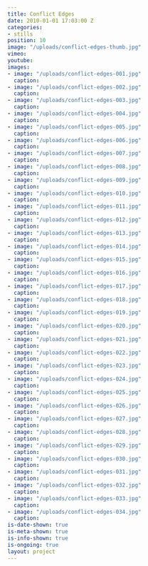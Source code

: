 ```yaml
---
title: Conflict Edges
date: 2010-01-01 17:03:00 Z
categories:
- stills
position: 10
image: "/uploads/conflict-edges-thumb.jpg"
vimeo: 
youtube: 
images:
- image: "/uploads/conflict-edges-001.jpg"
  caption: 
- image: "/uploads/conflict-edges-002.jpg"
  caption: 
- image: "/uploads/conflict-edges-003.jpg"
  caption: 
- image: "/uploads/conflict-edges-004.jpg"
  caption: 
- image: "/uploads/conflict-edges-005.jpg"
  caption: 
- image: "/uploads/conflict-edges-006.jpg"
  caption: 
- image: "/uploads/conflict-edges-007.jpg"
  caption: 
- image: "/uploads/conflict-edges-008.jpg"
  caption: 
- image: "/uploads/conflict-edges-009.jpg"
  caption: 
- image: "/uploads/conflict-edges-010.jpg"
  caption: 
- image: "/uploads/conflict-edges-011.jpg"
  caption: 
- image: "/uploads/conflict-edges-012.jpg"
  caption: 
- image: "/uploads/conflict-edges-013.jpg"
  caption: 
- image: "/uploads/conflict-edges-014.jpg"
  caption: 
- image: "/uploads/conflict-edges-015.jpg"
  caption: 
- image: "/uploads/conflict-edges-016.jpg"
  caption: 
- image: "/uploads/conflict-edges-017.jpg"
  caption: 
- image: "/uploads/conflict-edges-018.jpg"
  caption: 
- image: "/uploads/conflict-edges-019.jpg"
  caption: 
- image: "/uploads/conflict-edges-020.jpg"
  caption: 
- image: "/uploads/conflict-edges-021.jpg"
  caption: 
- image: "/uploads/conflict-edges-022.jpg"
  caption: 
- image: "/uploads/conflict-edges-023.jpg"
  caption: 
- image: "/uploads/conflict-edges-024.jpg"
  caption: 
- image: "/uploads/conflict-edges-025.jpg"
  caption: 
- image: "/uploads/conflict-edges-026.jpg"
  caption: 
- image: "/uploads/conflict-edges-027.jpg"
  caption: 
- image: "/uploads/conflict-edges-028.jpg"
  caption: 
- image: "/uploads/conflict-edges-029.jpg"
  caption: 
- image: "/uploads/conflict-edges-030.jpg"
  caption: 
- image: "/uploads/conflict-edges-031.jpg"
  caption: 
- image: "/uploads/conflict-edges-032.jpg"
  caption: 
- image: "/uploads/conflict-edges-033.jpg"
  caption: 
- image: "/uploads/conflict-edges-034.jpg"
  caption: 
is-date-shown: true
is-meta-shown: true
is-info-shown: true
is-ongoing: true
layout: project
---
```


